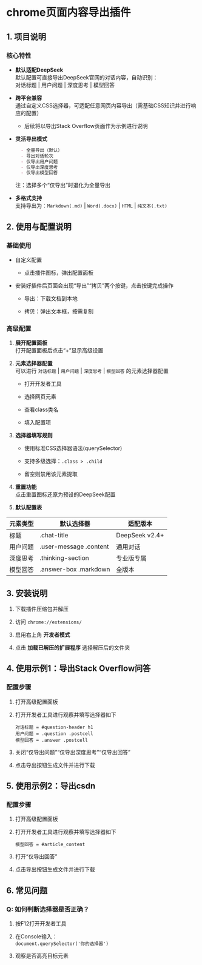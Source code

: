 
# chrome页面内容导出插件

## 1. 项目说明

### 核心特性
- **默认适配DeepSeek**  
  默认配置可直接导出DeepSeek官网的对话内容，自动识别：  
  对话标题 | 用户问题 | 深度思考 | 模型回答

- **跨平台兼容**  
  通过自定义CSS选择器，可适配任意网页内容导出（需基础CSS知识并进行响应的配置）
  - 后续将以导出Stack Overflow页面作为示例进行说明

- **灵活导出模式**
    ```markdown
      - 全量导出（默认）
      - 导出对话轮次
      - 仅导出用户问题
      - 仅导出深度思考
      - 仅导出模型回答
    ```
  注：选择多个“仅导出”时退化为全量导出

-   **多格式支持**  
    支持导出为：`Markdown(.md)` | `Word(.docx)` | `HTML` | `纯文本(.txt)`


## 2\. 使用与配置说明

### 基础使用

- 自定义配置
  - 点击插件图标，弹出配置面板

- 安装好插件后页面会出现“导出”“拷贝”两个按键，点击按键完成操作

  - 导出：下载文档到本地

  - 拷贝：弹出文本框，按需复制

### 高级配置

1.  **展开配置面板**  
    打开配置面板后点击“+”显示高级设置

2.  **元素选择器配置**  
    可以进行 `对话标题` | `用户问题` | `深度思考` | `模型回答` 的元素选择器配置

    - 打开开发者工具

    - 选择网页元素

    - 查看class类名

    - 填入配置项

3.  **选择器填写规则**

    -   使用标准CSS选择器语法(querySelector)

    -   支持多级选择：`.class > .child`

    -   留空则禁用该元素提取

4.  **重置功能**  
    点击重置图标还原为预设的DeepSeek配置

5.  **默认配置表**

| 元素类型 | 默认选择器 | 适配版本 |
|- | - | - | 
| 标题 | .chat-title | DeepSeek v2.4+ |
| 用户问题 | .user-message .content | 通用对话 |
| 深度思考 | .thinking-section | 专业版专属 |
| 模型回答 | .answer-box .markdown | 全版本 |


## 3\. 安装说明

1.  下载插件压缩包并解压

2.  访问 `chrome://extensions/`

3.  启用右上角 **开发者模式**

4.  点击 **加载已解压的扩展程序** 选择解压后的文件夹



## 4\. 使用示例1：导出Stack Overflow问答

### 配置步骤

1.  打开高级配置面板

2.  打开开发者工具进行观察并填写选择器如下

    ```
    对话标题 = #question-header h1
    用户问题 = .question .postcell
    模型回答 = .answer .postcell
    ```
    
3.  关闭“仅导出问题”“仅导出深度思考”“仅导出回答”

4.  点击导出按钮生成文件并进行下载


## 5\. 使用示例2：导出csdn

### 配置步骤

1.  打开高级配置面板

2.  打开开发者工具进行观察并填写选择器如下

    ```
    模型回答 = #article_content
    ```

3.  打开“仅导出回答”

4.  点击导出按钮生成文件并进行下载


## 6\. 常见问题

### Q: 如何判断选择器是否正确？

1.  按F12打开开发者工具

2.  在Console输入：  
    `document.querySelector('你的选择器')`

3.  观察是否高亮目标元素

